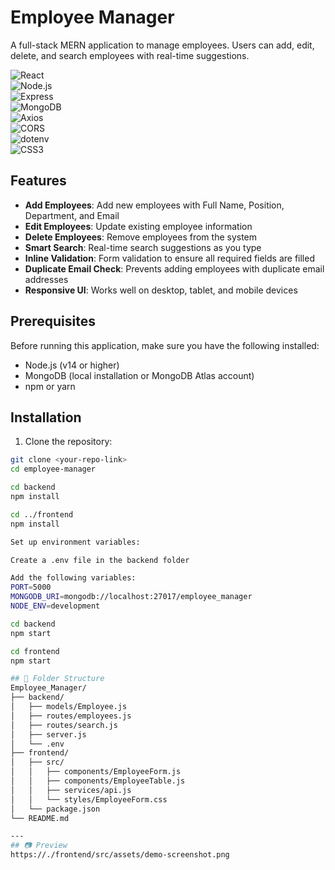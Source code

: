 # Employee Manager

A full-stack MERN application to manage employees. Users can add, edit, delete, and search employees with real-time suggestions.

![React](https://img.shields.io/badge/React-61DAFB?logo=react&logoColor=black&style=for-the-badge)  
![Node.js](https://img.shields.io/badge/Node.js-339933?logo=node.js&logoColor=white&style=for-the-badge)  
![Express](https://img.shields.io/badge/Express-000000?logo=express&logoColor=white&style=for-the-badge)  
![MongoDB](https://img.shields.io/badge/MongoDB-47A248?logo=mongodb&logoColor=white&style=for-the-badge)  
![Axios](https://img.shields.io/badge/Axios-5A29E4?logo=axios&logoColor=white&style=for-the-badge)  
![CORS](https://img.shields.io/badge/CORS-000000?style=for-the-badge)  
![dotenv](https://img.shields.io/badge/dotenv-000000?logo=dotenv&logoColor=white&style=for-the-badge)  
![CSS3](https://img.shields.io/badge/CSS3-1572B6?logo=css3&logoColor=white&style=for-the-badge)

## Features

- **Add Employees**: Add new employees with Full Name, Position, Department, and Email
- **Edit Employees**: Update existing employee information
- **Delete Employees**: Remove employees from the system
- **Smart Search**: Real-time search suggestions as you type
- **Inline Validation**: Form validation to ensure all required fields are filled
- **Duplicate Email Check**: Prevents adding employees with duplicate email addresses
- **Responsive UI**: Works well on desktop, tablet, and mobile devices

## Prerequisites

Before running this application, make sure you have the following installed:
- Node.js (v14 or higher)
- MongoDB (local installation or MongoDB Atlas account)
- npm or yarn

## Installation

1. Clone the repository:
```bash
git clone <your-repo-link>
cd employee-manager

cd backend
npm install

cd ../frontend
npm install

Set up environment variables:

Create a .env file in the backend folder

Add the following variables:
PORT=5000
MONGODB_URI=mongodb://localhost:27017/employee_manager
NODE_ENV=development

cd backend
npm start

cd frontend
npm start

## 📂 Folder Structure
Employee_Manager/
├── backend/
│   ├── models/Employee.js
│   ├── routes/employees.js
│   ├── routes/search.js
│   ├── server.js
│   └── .env
├── frontend/
│   ├── src/
│   │   ├── components/EmployeeForm.js
│   │   ├── components/EmployeeTable.js
│   │   ├── services/api.js
│   │   └── styles/EmployeeForm.css
│   └── package.json
└── README.md

---
## 📷 Preview
https://./frontend/src/assets/demo-screenshot.png
